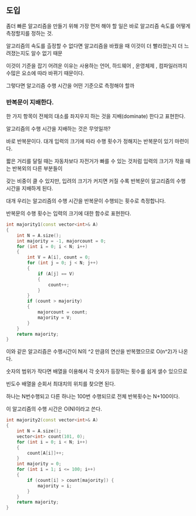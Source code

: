 ## 도입

좀더 빠른 알고리즘을 만들기 위해 가장 먼저 해야 할 일은 바로 알고리즘 속도를 어떻게 측정할지를 정하는 것.

알고리즘의 속도를 츨정할 수 없다면 알고리즘을 바꿨을 때 이것이 더 빨라졌는지 더 느려졌는지도 알수 없기 때문

이것이 기준을 잡기 어려운 이유는 사용하는 언어, 하드웨어 , 운영체제 , 컴파일러까지 수많은 요소에 따라 바뀌기 때문이다.

그렇다면 알고리즘 수행 시간을 어떤 기준으로 측정해야 할까

### 반복문이 지배한다.

한 가지 항목이 전체의 대소를 좌지우지 하는 것을 지배(dominate) 한다고 표현한다.

알고리즘의 수행 시간을 지배하는 것은 무엇일까?

바로 반복문이다. 대개 입력의 크기에 따라 수행 횟수가 정해지는 반복문이 있기 마련이다. 

짧은 거리를 달릴 때는 자동차보다 자전거가 빠를 수 있는 것처럼 입력의 크기가 작을 때는 반복외의 다른 부분들이

갖는 비중이 클 수 있지만, 입려의 크기가 커지면 커질 수록 반복문이 알고리즘의 수행 시간을 지배하게 된다.

대개 우리는 알고리즘의 수행 시간을 반복문이 수행되는 횟수로 측정합니다.

반복문의 수행 횟수는 입력의 크기에 대한 함수로 표현한다.

```C++
int majority1(const vector<int>& A)
{
	int N = A.size();
	int majority = -1, majorcount = 0;
	for (int i = 0; i < N; i++)
	{
		int V = A[i], count = 0;
		for (int j = 0; j < N; j++)
		{
			if (A[j] == V)
			{
				count++;
			}
		}
		if (count > majority)
		{
			majorcount = count;
			majority = V;
		}
	}
	return majority;
}
```

이와 같은 알고리즘은 수행시간이 N의 ^2 만큼의 연산을 반복했으므로 O(n^2)가 나온다.

숫자의 범위가 작다면 배열을 이용해서 각 숫자가 등장하는 횟수를 쉽게 샐수 있으므로

빈도수 배열을 순회서 최대치의 위치를 찾으면 된다.

하나는 N번수행되고 다른 하나는 100번 수행되므로  전체 반복횟수는 N+100이다.

이 알고리즘의 수행 시간은 O(N)이라고 쓴다.

```C++
int majority2(const vector<int>& A)
{
	int N = A.size();
	vector<int> count(101, 0);
	for (int i = 0; i < N; i++)
	{
		count[A[i]]++;
	}
	int majority = 0;
	for (int i = 1; i <= 100; i++)
	{
		if (count[i] > count[majority]) {
			majority = i;
		}
	}
	return majority;
}
```
